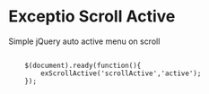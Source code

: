 Exceptio Scroll Active
==============================

Simple jQuery auto active menu on scroll

```
	
	$(document).ready(function(){
		exScrollActive('scrollActive','active');			
	});			
		

```
